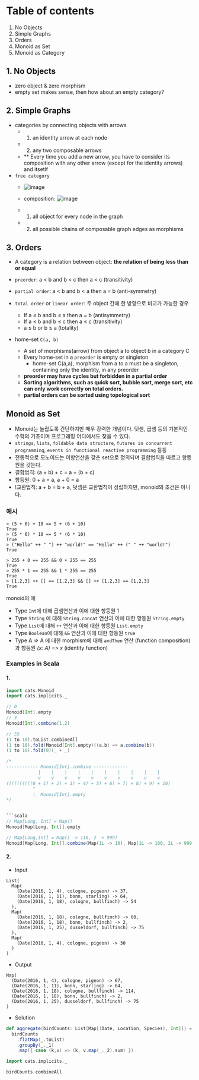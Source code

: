 # Table of contents
1. No Objects
2. Simple Graphs
3. Orders
4. Monoid as Set
5. Monoid as Category


## 1. No Objects
- zero object & zero morphism
- empty set makes sense, then how about an empty category?

## 2. Simple Graphs
- categories by connecting objects with arrows
  - 1. an identity arrow at each node
  - 2. any two composable arrows
  - ** Every time you add a new arrow, you have to consider its composition 
  with any other arrow (except for the identity arrows) and itsetlf
- `free category`
  - ![image](https://user-images.githubusercontent.com/13671946/71914103-39b50a00-31bc-11ea-9cc2-1b0e68e17246.png)
  - composition: ![image](https://user-images.githubusercontent.com/13671946/71914076-2ace5780-31bc-11ea-9748-f24665140117.png)

  - 1. all object for every node in the graph
  - 2. all possible chains of composable graph edges as morphisms

## 3. Orders
- A category is a relation between object: **the relation of being less than or equal**
- `preorder`: a < b and b < c then a < c (transitivity)
- `partial order`: a < b and b < a then a = b (anti-symmetry)
- `total order` or `linear order`: 두 object 간에 한 방향으로 비교가 가능한 경우
  - If a ≤ b and b ≤ a then a = b (antisymmetry)
  - If a ≤ b and b ≤ c then a ≤ c (transitivity)
  - a ≤ b or b ≤ a (totality)

- home-set `C(a, b)`
  - A set of morphisms(arrow) from object a to object b in a category C
  - Every home-set in a `preorder` is empty or singleton
    - home-set C(a,a), morphism from a to a must be a singleton, containing only the identity, in any preorder
  - **preorder may have cycles but forbidden in a partial order**
  - **Sorting algorithms, such as quick sort, bubble sort, merge sort, etc can only work correctly on total orders.**
  - **partial orders can be sorted using topological sort**

## Monoid as Set

- Monoid는 놀랍도록 간단하지만 매우 강력한 개념이다. 덧셈, 곱셈 등의 기본적인 수학의 기초이며 프로그래밍 어디에서도 찾을 수 있다. 
- `strings`, `lists`, `foldable data structure`, `futures in concurrent programming`, `events in functional reactive programming` 등등
- 전통적으로 모노이드는 이항연산을 갖춘 set으로 정의되며 결합법칙을 따르고 항등원을 갖는다.
- 결합법칙: (a + b) + c = a + (b + c) 
- 항등원: 0 + a = a, a + 0 = a 
- !교환법칙: a + b = b + a, 덧셈은 교환법칙이 성립하지만, monoid의 조건은 아니다.

### 예시
```
> (5 + 6) + 10 == 5 + (6 + 10)
True
> (5 * 6) * 10 == 5 * (6 * 10)
True
> ("Hello" ++ " ") ++ "world!" == "Hello" ++ (" " ++ "world!")
True

> 255 + 0 == 255 && 0 + 255 == 255
True
> 255 * 1 == 255 && 1 * 255 == 255
True
> [1,2,3] ++ [] == [1,2,3] && [] ++ [1,2,3] == [1,2,3]
True
```
monoid의 예
- Type `Int`에 대해 곱셈연산과 이에 대한 항등원 1
- Type `String` 에 대해 `String.concat` 연산과 이에 대한 항등원 `String.empty`
- Type `List`에 대해 `++` 연산과 이에 대한 항등원 `List.empty`
- Type `Boolean`에 대해 `&&` 연산과 이에 대한 항등원 `true`
- Type A => A 에 대한 morphism에 대해 `andThen` 연산 (function composition)과 항등원 _(x: A) => x_ (identity function)


### Examples in Scala

#### 1. 
```scala
import cats.Monoid
import cats.implicits._

// 0
Monoid[Int].empty
// 3
Monoid[Int].combine(1,2)

// 55
(1 to 10).toList.combineAll
(1 to 10).fold(Monoid[Int].empty)((a,b) => a.combine(b))
(1 to 10).fold(0)(_ + _)

/*
------------ Monoid[Int].combine -------------
            |    |    |    |    |    |    |    |    |    |
            v    v    v    v    v    v    v    v    v    v
((((((((((0 + 1) + 2) + 3) + 4) + 5) + 6) + 7) + 8) + 9) + 10)
          ^
          |_ Monoid[Int].empty
*/


```scala
// Map[Long, Int] = Map()
Monoid[Map[Long, Int]].empty

// Map[Long,Int] = Map(1 -> 110, 2 -> 999)
Monoid[Map[Long, Int]].combine(Map(1L -> 10), Map(1L -> 100, 2L -> 999))
```


#### 2.
- Input
```
List(
  Map(
    (Date(2016, 1, 4), cologne, pigeon) -> 37,
    (Date(2016, 1, 11), bonn, starling) -> 64,
    (Date(2016, 1, 18), cologne, bullfinch) -> 54
  ),
  Map(
    (Date(2016, 1, 18), cologne, bullfinch) -> 60,
    (Date(2016, 1, 18), bonn, bullfinch) -> 2,
    (Date(2016, 1, 25), dusseldorf, bullfinch) -> 75
  ),
  Map(
    (Date(2016, 1, 4), cologne, pigeon) -> 30
  )
)
```

- Output
```
Map(
  (Date(2016, 1, 4), cologne, pigeon) -> 67,
  (Date(2016, 1, 11), bonn, starling) -> 64,
  (Date(2016, 1, 18), cologne, bullfinch) -> 114,
  (Date(2016, 1, 18), bonn, bullfinch) -> 2,
  (Date(2016, 1, 25), dusseldorf, bullfinch) -> 75
)
```
- Solution
```scala
def aggregate(birdCounts: List[Map[(Date, Location, Species), Int]]) = 
  birdCounts
    .flatMap(_.toList)
    .groupBy(_._1)
    .map({ case (k,v) => (k, v.map(_._2).sum) })
```

```scala
import cats.implicits._

birdCounts.combineAll
```
